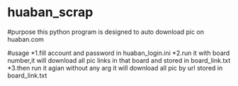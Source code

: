 # huaban_scrap
#purpose
this python program is designed to auto download pic on huaban.com

#usage
*1.fill account and password in huaban_login.ini
*2.run it with board number,it will download all pic links in that board and stored in board_link.txt
*3.then run it agian without any arg it will download all pic by url stored in board_link.txt
